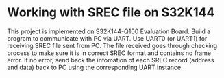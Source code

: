 # Working with SREC file on S32K144

This project is implemented on S32K144-Q100 Evaluation Board.
Build a program to communicate with PC via UART. Use UART0 (or UART1) for receiving SREC file sent from PC. The file received goes through checking process to make sure it is in correct SREC format and contains no frame error. If no error, send back the infomation of each SREC record (address and data) back to PC using the corresponding UART instance.